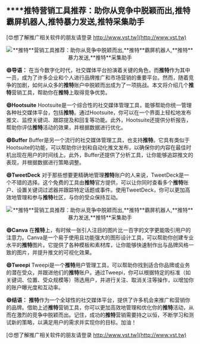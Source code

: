 ## ****推特**营销工具推荐：助你从竞争中脱颖而出,**推特**霸屏机器人,**推特**暴力发送,**推特**采集助手**

[😍想了解推广相关软件的朋友请登录 http://www.vst.tw](http://www.vst.tw)

 <center><img src="https://vst.tw/MP4/tuiguang/png/6.png" alt="**推特**营销工具推荐：助你从竞争中脱颖而出,**推特**霸屏机器人,**推特**暴力发送,**推特**采集助手"></center>

**😄导语：**
在当今数字化时代，社交媒体平台扮演着关键的角色，而**推特**作为其中一员，成为了许多企业和个人进行品牌推广和市场营销的重要平台。然而，随着竞争的加剧，如何从众多的**推特**账户中脱颖而出成为了一项挑战。本文将介绍几个**推特**营销工具，帮助你在**推特**上取得竞争优势。

**😄Hootsuite**
Hootsuite是一个综合性的社交媒体管理工具，能够帮助你统一管理各种社交媒体平台，包括**推特**。通过Hootsuite，你可以在一个界面上轻松地发布推文、监控关键词、跟踪提及和回复等功能。此外，Hootsuite还提供分析报告，帮助你评估**推特**活动的效果，并根据数据进行优化。

**😄Buffer**
Buffer是另一个流行的社交媒体管理工具，也支持**推特**。它具有类似于Hootsuite的功能，可以帮助你计划和自动化推文发布，以确保你的内容在最佳时机出现在用户的时间线上。此外，Buffer还提供了分析工具，让你能够追踪推文的表现，并根据数据进行策略调整。

**😄TweetDeck**
对于那些想要更精确地管理**推特**账户的人来说，TweetDeck是一个不错的选择。这个免费的工具由**推特**官方提供，可以让你同时查看多个**推特**账户、设置关键词过滤器并跟踪特定话题或事件。使用TweetDeck，你可以更加高效地管理和参与**推特**社区，与你的受众保持互动。

 <center><img src="https://vst.tw/MP4/tuiguang/png/4.png" alt="**推特**营销工具推荐：助你从竞争中脱颖而出,**推特**霸屏机器人,**推特**暴力发送,**推特**采集助手"></center>

**😄Canva**
在**推特**上，有时候一张引人注目的图片比一百字的文字更能吸引用户的注意力。Canva是一个易于使用且功能强大的图形设计工具，可以帮助你创建专业水平的**推特**图片。它提供了各种模板和素材库，让你能够快速制作出与品牌风格一致的图片，并提升推文的可视化效果。

**😄Tweepi**
Tweepi是一个**推特**用户管理工具，可以帮助你找到适合你品牌或业务的潜在受众，并跟进他们的**推特**账户。通过Tweepi，你可以根据特定的标准（如关键词、位置、受众规模等）筛选用户，并进行关注、取消关注等操作，以增加你的账户曝光度和互动率。

**😄结语：**
**推特**作为一个全球性的社交媒体平台，提供了许多机会来推广和营销你的品牌。借助上述**推特**营销工具，你可以更加高效地管理和优化你的**推特**活动，从而在激烈的竞争中脱颖而出。记住，成功的**推特**营销需要持之以恒，不断学习和测试新的策略，以满足用户的需求并实现你的目标。加油！

[😍想了解推广相关软件的朋友请登录 http://www.vst.tw](http://www.vst.tw)



